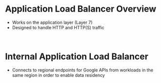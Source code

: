 # Application Load Balancer Overview

* Works on the application layer (Layer 7)
* Designed to handle HTTP and HTTP(S) traffic

<br>

# Internal Application Load Balancer 

* Connects to regional endpoints for Google APIs from workloads in the same region in order to enable data residency